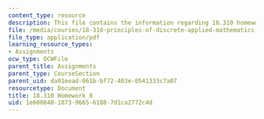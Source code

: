 ```yaml
---
content_type: resource
description: This file contains the information regarding 18.310 homework 8.
file: /media/courses/18-310-principles-of-discrete-applied-mathematics-fall-2013/1e6008401873966561887d1ca2772c4d_MIT18_310F13_Homework8.pdf
file_type: application/pdf
learning_resource_types:
- Assignments
ocw_type: OCWFile
parent_title: Assignments
parent_type: CourseSection
parent_uid: da91eead-061b-bf72-403e-0541333c7a07
resourcetype: Document
title: 18.310 Homework 8
uid: 1e600840-1873-9665-6188-7d1ca2772c4d
---
```

